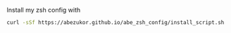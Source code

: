 Install my zsh config with
```bash
curl -sSf https://abezukor.github.io/abe_zsh_config/install_script.sh | bash
```